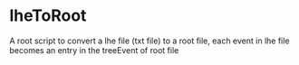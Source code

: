# lheToRoot
A root script to convert a lhe file (txt file) to a root file,
each event in lhe file becomes an entry in the treeEvent of root file
